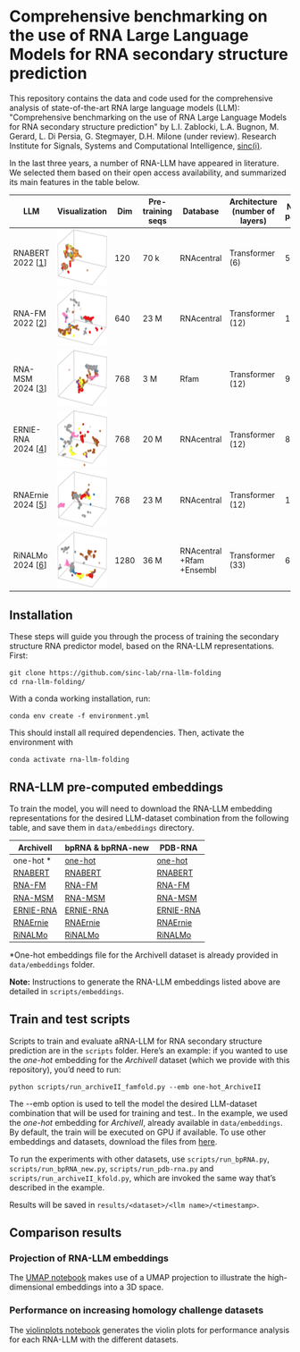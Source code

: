 # Comprehensive benchmarking on the use of RNA Large Language Models for RNA secondary structure prediction

This repository contains the data and code used for the comprehensive analysis of state-of-the-art RNA large language models (LLM): "Comprehensive benchmarking on the use of RNA Large Language Models for RNA secondary structure prediction" by L.I. Zablocki, L.A. Bugnon, M. Gerard, L. Di Persia, G. Stegmayer, D.H. Milone (under review). Research Institute for Signals, Systems and Computational Intelligence, [sinc(i)](https://sinc.unl.edu.ar).

In the last three years, a number of RNA-LLM have appeared in literature. We selected them based on their open access availability, and summarized its main features in the table below.

| LLM         | Visualization | Dim | Pre- training seqs | Database   | Architecture (number of layers) | Number of parameters | Source                                      |
|-------------|----------------------------------------------------------------------------------------------------|---------------------|-----------------------|------------|--------------------------------|----------------------|-------------------------------------------------|
| RNABERT 2022 [[1](https://academic.oup.com/nargab/article/4/1/lqac012/6534363)] |  <img src="fig/rnabert.png" alt="RNABERT"  height = 100px>           | 120           | 70 k              | RNAcentral            | Transformer (6)       | 500 k              | [Link](https://github.com/mana438/RNABERT)       |
| RNA-FM 2022 [[2](https://arxiv.org/abs/2204.00300)]     | <img src="fig/rnafm.png" alt="RNA-FM"  height = 100px>             | 640           | 23 M          | RNAcentral            | Transformer (12)      | 100 M          | [Link](https://github.com/ml4bio/RNA-FM)         |
| RNA-MSM 2024 [[3](https://academic.oup.com/nar/article/52/1/e3/7369930)]  |  <img src="fig/rnamsm.png" alt="RNA-MSM"  height = 100px>           | 768           | 3 M           | Rfam                   | Transformer (12)      | 96 M          | [Link](https://github.com/yikunpku/RNA-MSM)      |
| ERNIE-RNA 2024 [[4](https://www.biorxiv.org/content/10.1101/2024.03.17.585376v1)]  |  <img src="fig/ernierna.png" alt="ERNIE-RNA"  height = 100px>       | 768           | 20 M          | RNAcentral            | Transformer (12)      | 86 M           | [Link](https://github.com/Bruce-ywj/ERNIE-RNA)    |
| RNAErnie 2024 [[5](https://www.nature.com/articles/s42256-024-00836-4)]  |  <img src="fig/rnaernie.png" alt="RNAErnie"  height = 100px>         | 768           | 23 M         | RNAcentral            | Transformer (12)      | 105 M          | [Link](https://zenodo.org/records/10847621)      |
| RiNALMo 2024 [[6](https://arxiv.org/html/2403.00043v1)]    |  <img src="fig/rinalmo.png" alt="RiNALMo"  height = 100px>           | 1280          | 36 M        | RNAcentral +Rfam +Ensembl | Transformer (33) | 650 M          | [Link](https://github.com/lbcb-sci/RiNALMo)       |

## Installation

These steps will guide you through the process of training the secondary structure RNA predictor model, based on the RNA-LLM representations. 
First:
```
git clone https://github.com/sinc-lab/rna-llm-folding
cd rna-llm-folding/
```
With a conda working installation, run:

```
conda env create -f environment.yml
```
This should install all required dependencies. Then, activate the environment with

```
conda activate rna-llm-folding
```

## RNA-LLM pre-computed embeddings

To train the model, you will need to download the RNA-LLM embedding representations for the desired LLM-dataset combination from the following table, and save them in `data/embeddings` directory. 


| ArchiveII   |  bpRNA & bpRNA-new | PDB-RNA |
|-----------|---------|---------|
| one-hot * | [one-hot](https://zenodo.org/records/13821093/files/one-hot_bpRNA.7z/content)  | [one-hot](https://zenodo.org/api/records/13821093/files/one-hot_pdb-rna.7z/content) |
| [RNABERT](https://zenodo.org/api/records/13821093/files/rnabert_ArchiveII.7z/content)|  [RNABERT](https://zenodo.org/api/records/13821093/files/rnabert_bpRNA.7z/content)|   [RNABERT](https://zenodo.org/api/records/13821093/files/rnabert_pdb-rna.7z/content)|
| [RNA-FM](https://zenodo.org/api/records/13821093/files/rnafm_ArchiveII.7z/content)| [RNA-FM](https://zenodo.org/api/records/13821093/files/rnafm_bpRNA.7z/content)| [RNA-FM](https://zenodo.org/api/records/13821093/files/rnafm_pdb-rna.7z/content)|
| [RNA-MSM](https://zenodo.org/api/records/13821093/files/rna-msm_ArchiveII.7z/content)| [RNA-MSM](https://zenodo.org/api/records/13821093/files/rna-msm_bpRNA.7z/content)| [RNA-MSM](https://zenodo.org/api/records/13821093/files/rna-msm_pdb-rna.7z/content)|
| [ERNIE-RNA](https://zenodo.org/api/records/13821093/files/ERNIE-RNA_ArchiveII.7z/content)| [ERNIE-RNA](https://zenodo.org/api/records/13821093/files/ERNIE-RNA_bpRNA.7z/content)| [ERNIE-RNA](https://zenodo.org/api/records/13821093/files/ERNIE-RNA_pdb-rna.7z/content)|
| [RNAErnie](https://zenodo.org/api/records/13821093/files/RNAErnie_ArchiveII.7z/content)| [RNAErnie](https://zenodo.org/api/records/13821093/files/RNAErnie_bpRNA.7z/content)| [RNAErnie](https://zenodo.org/api/records/13821093/files/RNAErnie_pdb-rna.7z/content)|
| [RiNALMo](https://zenodo.org/api/records/13821093/files/RiNALMo_ArchiveII.7z/content)| [RiNALMo](https://zenodo.org/api/records/13821093/files/RiNALMo_bpRNA.7z/content)| [RiNALMo](https://zenodo.org/api/records/13821093/files/RiNALMo_pdb-rna.7z/content)|

*One-hot embeddings file for the ArchiveII dataset is already provided in `data/embeddings` folder.

**Note:** Instructions to generate the RNA-LLM embeddings listed above are detailed in `scripts/embeddings`.

## Train and test scripts
Scripts to train and evaluate aRNA-LLM for RNA secondary structure prediction are in the `scripts` folder. 
Here’s an example: if you wanted to use the _one-hot_ embedding for the _ArchiveII_ dataset (which we provide with this repository), you’d need to run:
```
python scripts/run_archiveII_famfold.py --emb one-hot_ArchiveII
```
The --emb option is used to tell the model the desired LLM-dataset combination that will be used for training and test.. In the example, we used the _one-hot_ embedding for _ArchiveII_, already available in `data/embeddings`. By default, the train will be executed on GPU if available. To use other embeddings and datasets, download the files from [here](#rna-llm-pre-computed-embeddings). 

To run the experiments with other datasets, use `scripts/run_bpRNA.py`, `scripts/run_bpRNA_new.py`, `scripts/run_pdb-rna.py` and `scripts/run_archiveII_kfold.py`, which are invoked the same way that’s described in the example.

Results will be saved in `results/<dataset>/<llm name>/<timestamp>`.

## Comparison results

### Projection of RNA-LLM embeddings
The [UMAP notebook](notebooks/UMAP.ipynb) makes use of a UMAP projection to illustrate the high-dimensional embeddings into a 3D space.

### Performance on increasing homology challenge datasets
The [violinplots notebook](notebooks/violinplots.ipynb) generates the violin plots for performance analysis for each RNA-LLM with the different datasets.
